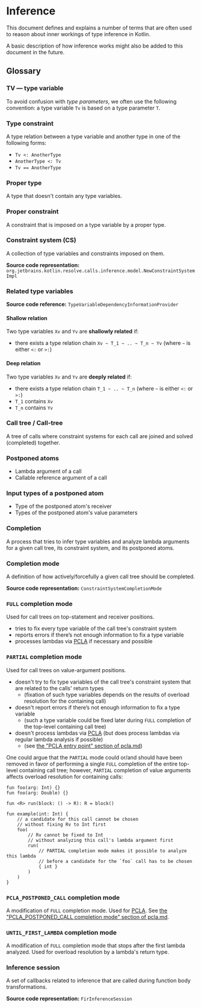 # Inference

This document defines and explains a number of terms
that are often used to reason about inner workings of type inference in Kotlin.

A basic description of how inference works might also be added to this document in the future.

## Glossary

### TV — type variable

To avoid confusion with *type parameters*, we often use the following convention:
a type variable `Tv` is based on a type parameter `T`.

### Type constraint
A type relation between a type variable and another type in one of the following forms:
- `Tv <: AnotherType`
- `AnotherType <: Tv`
- `Tv == AnotherType`

### Proper type
A type that doesn't contain any type variables.

### Proper constraint
A constraint that is imposed on a type variable by a proper type.

### Constraint system (CS)
A collection of type variables and constraints imposed on them.

**Source code representation:** `org.jetbrains.kotlin.resolve.calls.inference.model.NewConstraintSystemImpl`

### Related type variables

**Source code reference:** `TypeVariableDependencyInformationProvider`

#### Shallow relation
Two type variables `Xv` and `Yv` are **shallowly related** if:
- there exists a type relation chain `Xv ~ T_1 ~ .. ~ T_n ~ Yv` (where `~` is either `<:` or `>:`)

#### Deep relation
Two type variables `Xv` and `Yv` are **deeply related** if:
- there exists a type relation chain `T_1 ~ .. ~ T_n` (where `~` is either `<:` or `>:`)
- `T_1` contains `Xv`
- `T_n` contains `Yv`

### Call tree / Call-tree
A tree of calls where constraint systems for each call are joined and solved (completed) together.

### Postponed atoms
- Lambda argument of a call
- Callable reference argument of a call

### Input types of a postponed atom
- Type of the postponed atom's receiver
- Types of the postponed atom's value parameters

### Completion
A process that tries to infer type variables and analyze lambda arguments
for a given call tree, its constraint system, and its postponed atoms.

### Completion mode
A definition of how actively/forcefully a given call tree should be completed.

**Source code representation:** `ConstraintSystemCompletionMode`

### `FULL` completion mode
Used for call trees on top-statement and receiver positions.

- tries to fix every type variable of the call tree's constraint system
- reports errors if there’s not enough information to fix a type variable
- processes lambdas via [PCLA](pcla.md) if necessary and possible

### `PARTIAL` completion mode
Used for call trees on value-argument positions.

- doesn't try to fix type variables of the call tree's constraint system that are related to the calls' return types
  - (fixation of such type variables depends on the results of overload resolution for the containing call)
- doesn't report errors if there’s not enough information to fix a type variable
  - (such a type variable could be fixed later during `FULL` completion of the top-level containing call tree)
- doesn't process lambdas via [PCLA](pcla.md) (but does process lambdas via regular lambda analysis if possible)
  - (see [the "PCLA entry point" section of pcla.md](pcla.md#pcla-entry-point))

One could argue that the `PARTIAL` mode could or/and should have been removed
in favor of performing a single `FULL` completion of the entire top-level containing call tree;
however, `PARTIAL` completion of value arguments affects overload resolution for containing calls:

```
fun foo(arg: Int) {}
fun foo(arg: Double) {}

fun <R> run(block: () -> R): R = block()

fun example(int: Int) {
    // a candidate for this call cannot be chosen
    // without fixing Rv to Int first
    foo(
        // Rv cannot be fixed to Int
        // without analyzing this call's lambda argument first
        run(
            // PARTIAL completion mode makes it possible to analyze this lambda
            // before a candidate for the `foo` call has to be chosen
            { int }
        )
    )
}
```

### `PCLA_POSTPONED_CALL` completion mode
A modification of `FULL` completion mode.
Used for [PCLA](pcla.md).
See [the "PCLA_POSTPONED_CALL completion mode" section of pcla.md](pcla.md#pcla_postponed_call-completion-mode).

### `UNTIL_FIRST_LAMBDA` completion mode
A modification of `FULL` completion mode that stops after the first lambda analyzed.
Used for overload resolution by a lambda's return type.

### Inference session
A set of callbacks related to inference that are called during function body transformations.

**Source code representation:** `FirInferenceSession`
